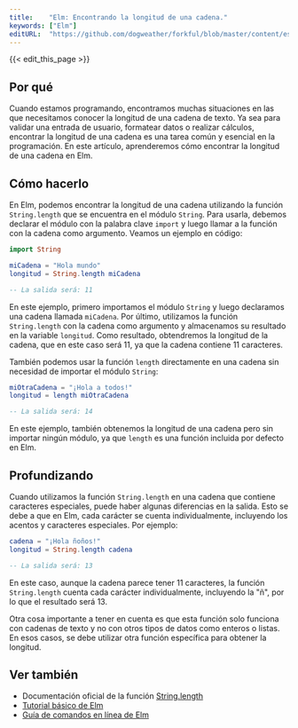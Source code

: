 ```yaml
---
title:    "Elm: Encontrando la longitud de una cadena."
keywords: ["Elm"]
editURL:  "https://github.com/dogweather/forkful/blob/master/content/es/elm/finding-the-length-of-a-string.md"
---
```


{{< edit_this_page >}}

## Por qué

Cuando estamos programando, encontramos muchas situaciones en las que necesitamos conocer la longitud de una cadena de texto. Ya sea para validar una entrada de usuario, formatear datos o realizar cálculos, encontrar la longitud de una cadena es una tarea común y esencial en la programación. En este artículo, aprenderemos cómo encontrar la longitud de una cadena en Elm.

## Cómo hacerlo

En Elm, podemos encontrar la longitud de una cadena utilizando la función `String.length` que se encuentra en el módulo `String`. Para usarla, debemos declarar el módulo con la palabra clave `import` y luego llamar a la función con la cadena como argumento. Veamos un ejemplo en código:

```Elm
import String

miCadena = "Hola mundo"
longitud = String.length miCadena

-- La salida será: 11
```

En este ejemplo, primero importamos el módulo `String` y luego declaramos una cadena llamada `miCadena`. Por último, utilizamos la función `String.length` con la cadena como argumento y almacenamos su resultado en la variable `longitud`. Como resultado, obtendremos la longitud de la cadena, que en este caso será 11, ya que la cadena contiene 11 caracteres.

También podemos usar la función `length` directamente en una cadena sin necesidad de importar el módulo `String`:

```Elm
miOtraCadena = "¡Hola a todos!"
longitud = length miOtraCadena

-- La salida será: 14
```

En este ejemplo, también obtenemos la longitud de una cadena pero sin importar ningún módulo, ya que `length` es una función incluida por defecto en Elm.

## Profundizando

Cuando utilizamos la función `String.length` en una cadena que contiene caracteres especiales, puede haber algunas diferencias en la salida. Esto se debe a que en Elm, cada carácter se cuenta individualmente, incluyendo los acentos y caracteres especiales. Por ejemplo:

```Elm
cadena = "¡Hola ñoños!"
longitud = String.length cadena

-- La salida será: 13
```

En este caso, aunque la cadena parece tener 11 caracteres, la función `String.length` cuenta cada carácter individualmente, incluyendo la "ñ", por lo que el resultado será 13.

Otra cosa importante a tener en cuenta es que esta función solo funciona con cadenas de texto y no con otros tipos de datos como enteros o listas. En esos casos, se debe utilizar otra función específica para obtener la longitud.

## Ver también

- Documentación oficial de la función [String.length](https://package.elm-lang.org/packages/elm/core/latest/String#length)
- [Tutorial básico de Elm](https://elmprogramming.com/)
- [Guía de comandos en línea de Elm](https://guide.elm-lang.org/)